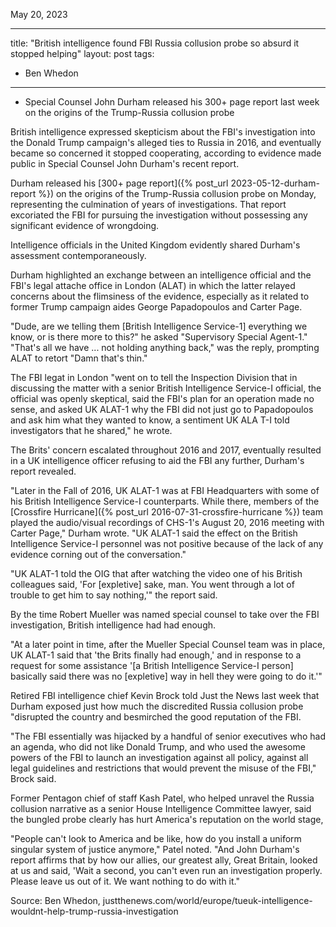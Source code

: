 [](https://)  May 20, 2023


---
title: "British intelligence found FBI Russia collusion probe so absurd it stopped helping"
layout: post
tags:
- Ben Whedon
---

- Special Counsel John Durham released his 300+ page report last week on the origins of the Trump-Russia collusion probe

British intelligence expressed skepticism about the FBI's investigation into the Donald Trump campaign's alleged ties to Russia in 2016, and eventually became so concerned it stopped cooperating, according to evidence made public in Special Counsel John Durham's recent report.

Durham released his [300+ page report]({% post_url 2023-05-12-durham-report %}) on the origins of the Trump-Russia collusion probe on Monday, representing the culmination of years of investigations. That report excoriated the FBI for pursuing the investigation without possessing any significant evidence of wrongdoing.

Intelligence officials in the United Kingdom evidently shared Durham's assessment contemporaneously.

Durham highlighted an exchange between an intelligence official and the FBI's legal attache office in London (ALAT) in which the latter relayed concerns about the flimsiness of the evidence, especially as it related to former Trump campaign aides George Papadopoulos and Carter Page.

"Dude, are we telling them [British Intelligence Service-1]  everything we know, or is there more to this?" he asked "Supervisory Special Agent-1." "That's all we have ... not holding anything back," was the reply, prompting ALAT to retort "Damn that's thin."

The FBI legat in London "went on to tell the Inspection Division that in discussing the matter with a senior British Intelligence Service-I official, the official was openly skeptical, said the FBI's plan for an operation made no sense, and asked UK ALAT-1 why the FBI did not just go to  Papadopoulos and ask him what they wanted to know, a sentiment UK ALA T-I told investigators that he shared," he wrote.

The Brits' concern escalated throughout 2016 and 2017, eventually resulted in a UK intelligence officer refusing to aid the FBI any further, Durham's report revealed.

"Later in the Fall of 2016, UK ALAT-1 was at FBI Headquarters with some of his British Intelligence Service-I counterparts. While there, members of the [Crossfire Hurricane]({% post_url 2016-07-31-crossfire-hurricane %}) team played the audio/visual recordings of CHS-1's August 20, 2016 meeting with Carter Page," Durham wrote. "UK ALAT-1 said the effect on the British Intelligence Service-I personnel was not positive because of the lack of any evidence corning out of the conversation."

"UK ALAT-1 told the OIG that after watching the video one of his British colleagues said, 'For [expletive] sake, man. You went through a lot of trouble to get him to say nothing,'" the report said.

By the time Robert Mueller was named special counsel to take over the FBI investigation, British intelligence had had enough.

"At a later point in time, after the Mueller Special Counsel team was in place, UK ALAT-1 said that 'the Brits finally had enough,' and in response to a request for some assistance '[a British Intelligence Service-I person] basically said there was no [expletive] way in hell they were going to do it.'"

Retired FBI intelligence chief Kevin Brock told Just the News last week that Durham exposed just how much the discredited Russia collusion probe "disrupted the country and besmirched the good reputation of the FBI.

"The FBI essentially was hijacked by a handful of senior executives who had an agenda, who did not like Donald Trump, and who used the awesome powers of the FBI to launch an investigation against all policy, against all legal guidelines and restrictions that would prevent the misuse of the FBI," Brock said.

Former Pentagon chief of staff Kash Patel, who helped unravel the Russia collusion narrative as a senior House Intelligence Committee lawyer, said the bungled probe clearly has hurt America's reputation on the world stage,

"People can't look to America and be like, how do you install a uniform singular system of justice anymore," Patel noted. "And John Durham's report affirms that by how our allies, our greatest ally, Great Britain, looked at us and said, 'Wait a second, you can't even run an investigation properly. Please leave us out of it. We want nothing to do with it."

Source: Ben Whedon, justthenews.com/world/europe/tueuk-intelligence-wouldnt-help-trump-russia-investigation
